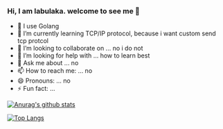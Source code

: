 ### Hi, I am labulaka. welcome to see me 👋

<!--
**labulaka521/labulaka521** is a ✨ _special_ ✨ repository because its `README.md` (this file) appears on your GitHub profile.

Here are some ideas to get you started:

-->


- 🔭 I use Golang
- 🌱 I’m currently learning TCP/IP protocol, because i want custom send tcp protcol
- 👯 I’m looking to collaborate on ...
     no i do not
- 🤔 I’m looking for help with ...
     how to learn best
- 💬 Ask me about ...
     no
- 📫 How to reach me: ...
     no
- 😄 Pronouns: ...
     no
- ⚡ Fun fact: ...

[![Anurag's github stats](https://github-readme-stats.vercel.app/api?username=labulaka521&show_icons=true&theme=onedark)](https://github.com/labulaka521/labulaka521)

[![Top Langs](https://github-readme-stats.vercel.app/api/top-langs/?username=labulaka521&theme=onedark)](https://github.com/anuraghazra/github-readme-stats)
